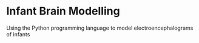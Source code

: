 # Infant Brain Modelling
Using the Python programming language to model electroencephalograms of infants
